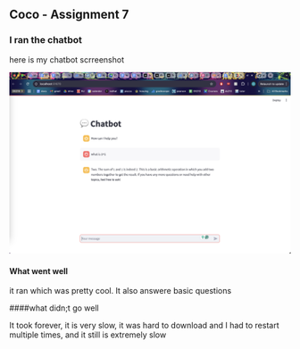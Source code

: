## Coco - Assignment 7

### I ran the chatbot

here is my chatbot scrreenshot

![Coco's Screenshot](./images/coco_screenshot.png)

#### What went well

it ran which was pretty cool. It also answere basic questions

####what didn;t go well

It took forever, it is very slow, it was hard to download and I had to restart multiple times, and it still is extremely slow
